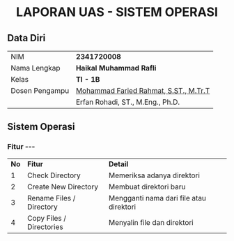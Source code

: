 # <p align="center">LAPORAN UAS - SISTEM OPERASI</p>

## Data Diri

|                |                                                                     |
| -------------- | ------------------------------------------------------------------- |
| NIM            | **2341720008**                                                      |
| Nama Lengkap   | **Haikal Muhammad Rafli**                                           |
| Kelas          | **TI - 1B**                                                         |
| Dosen Pengampu | [Mohammad Faried Rahmat, S.ST., M.Tr.T](https://github.com/mrhmt80) |
|                | Erfan Rohadi, ST., M.Eng., Ph.D.                                    |

## Sistem Operasi
### Fitur ---

|        |                          |                                         |
| ------ | ------------------------ | --------------------------------------- |
| **No** | **Fitur**                | **Detail**                              |
| 1      | Check Directory          | Memeriksa adanya direktori              |
| 2      | Create New Directory     | Membuat direktori baru                  |
| 3      | Rename Files / Directory | Mengganti nama dari file atau direktori |
| 4      | Copy Files / Directories | Menyalin file dan direktori             |